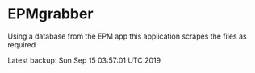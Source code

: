 # EPMgrabber
Using a database from the EPM app this application scrapes the files as required


Latest backup: Sun Sep 15 03:57:01 UTC 2019
